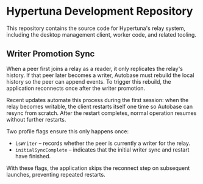 # Hypertuna Development Repository

This repository contains the source code for Hypertuna's relay system, including the desktop management client, worker code, and related tooling.

## Writer Promotion Sync

When a peer first joins a relay as a reader, it only replicates the relay's history. If that peer later becomes a writer, Autobase must rebuild the local history so the peer can append events. To trigger this rebuild, the application reconnects once after the writer promotion.

Recent updates automate this process during the first session: when the relay becomes writable, the client restarts itself one time so Autobase can resync from scratch. After the restart completes, normal operation resumes without further restarts.

Two profile flags ensure this only happens once:

- `isWriter` – records whether the peer is currently a writer for the relay.
- `initialSyncComplete` – indicates that the initial writer sync and restart have finished.

With these flags, the application skips the reconnect step on subsequent launches, preventing repeated restarts.
